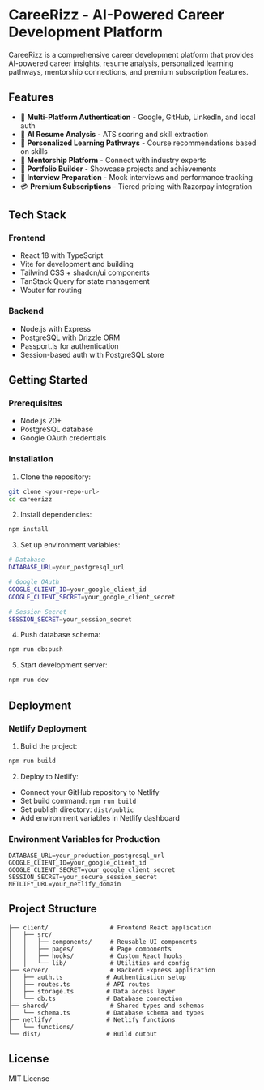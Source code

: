 # CareeRizz - AI-Powered Career Development Platform

CareeRizz is a comprehensive career development platform that provides AI-powered career insights, resume analysis, personalized learning pathways, mentorship connections, and premium subscription features.

## Features

- 🔐 **Multi-Platform Authentication** - Google, GitHub, LinkedIn, and local auth
- 📄 **AI Resume Analysis** - ATS scoring and skill extraction
- 🎯 **Personalized Learning Pathways** - Course recommendations based on skills
- 👥 **Mentorship Platform** - Connect with industry experts
- 💼 **Portfolio Builder** - Showcase projects and achievements
- 🎤 **Interview Preparation** - Mock interviews and performance tracking
- 💳 **Premium Subscriptions** - Tiered pricing with Razorpay integration

## Tech Stack

### Frontend
- React 18 with TypeScript
- Vite for development and building
- Tailwind CSS + shadcn/ui components
- TanStack Query for state management
- Wouter for routing

### Backend
- Node.js with Express
- PostgreSQL with Drizzle ORM
- Passport.js for authentication
- Session-based auth with PostgreSQL store

## Getting Started

### Prerequisites
- Node.js 20+
- PostgreSQL database
- Google OAuth credentials

### Installation

1. Clone the repository:
```bash
git clone <your-repo-url>
cd careerizz
```

2. Install dependencies:
```bash
npm install
```

3. Set up environment variables:
```bash
# Database
DATABASE_URL=your_postgresql_url

# Google OAuth
GOOGLE_CLIENT_ID=your_google_client_id
GOOGLE_CLIENT_SECRET=your_google_client_secret

# Session Secret
SESSION_SECRET=your_session_secret
```

4. Push database schema:
```bash
npm run db:push
```

5. Start development server:
```bash
npm run dev
```

## Deployment

### Netlify Deployment

1. Build the project:
```bash
npm run build
```

2. Deploy to Netlify:
- Connect your GitHub repository to Netlify
- Set build command: `npm run build`
- Set publish directory: `dist/public`
- Add environment variables in Netlify dashboard

### Environment Variables for Production

```
DATABASE_URL=your_production_postgresql_url
GOOGLE_CLIENT_ID=your_google_client_id
GOOGLE_CLIENT_SECRET=your_google_client_secret
SESSION_SECRET=your_secure_session_secret
NETLIFY_URL=your_netlify_domain
```

## Project Structure

```
├── client/                 # Frontend React application
│   ├── src/
│   │   ├── components/     # Reusable UI components
│   │   ├── pages/          # Page components
│   │   ├── hooks/          # Custom React hooks
│   │   └── lib/            # Utilities and config
├── server/                 # Backend Express application
│   ├── auth.ts            # Authentication setup
│   ├── routes.ts          # API routes
│   ├── storage.ts         # Data access layer
│   └── db.ts              # Database connection
├── shared/                 # Shared types and schemas
│   └── schema.ts          # Database schema and types
├── netlify/               # Netlify functions
│   └── functions/
└── dist/                  # Build output
```

## License

MIT License